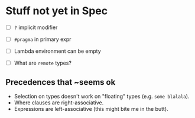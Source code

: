 # Stuff not yet in Spec

- [ ] `?` implicit modifier
- [ ] `#pragma` in primary expr
- [ ] Lambda environment can be empty

- [ ] What are `remote` types?

## Precedences that ~seems ok

- Selection on types doesn't work on "floating" types (e.g. `some blalala`).
- Where clauses are right-associative.
- Expressions are left-associative (this might bite me in the butt).
